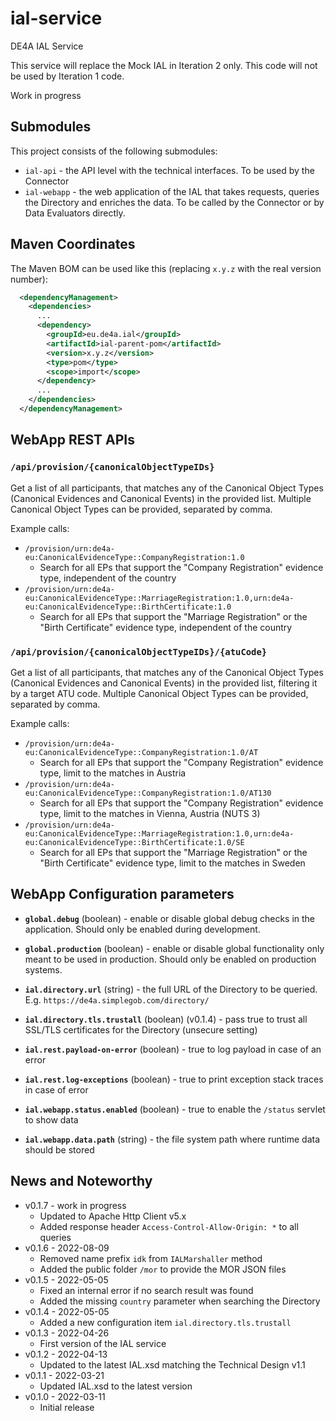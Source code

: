 # ial-service

DE4A IAL Service

This service will replace the Mock IAL in Iteration 2 only.
This code will not be used by Iteration 1 code.

Work in progress

## Submodules

This project consists of the following submodules:

* `ial-api` - the API level with the technical interfaces. To be used by the Connector
* `ial-webapp` - the web application of the IAL that takes requests, queries the Directory and enriches the data. To be called by the Connector or by Data Evaluators directly.

## Maven Coordinates

The Maven BOM can be used like this (replacing `x.y.z` with the real version number):

```xml
  <dependencyManagement>
    <dependencies>
      ...
      <dependency>
        <groupId>eu.de4a.ial</groupId>
        <artifactId>ial-parent-pom</artifactId>
        <version>x.y.z</version>
        <type>pom</type>
        <scope>import</scope>
      </dependency>
      ...
    </dependencies>
  </dependencyManagement>
```

## WebApp REST APIs

### `/api/provision/{canonicalObjectTypeIDs}`

Get a list of all participants, that matches any of the Canonical Object Types (Canonical Evidences and Canonical Events)
in the provided list. Multiple Canonical Object Types can be provided, separated by comma.

Example calls:
* `/provision/urn:de4a-eu:CanonicalEvidenceType::CompanyRegistration:1.0`
    * Search for all EPs that support the "Company Registration" evidence type, independent of the country
* `/provision/urn:de4a-eu:CanonicalEvidenceType::MarriageRegistration:1.0,urn:de4a-eu:CanonicalEvidenceType::BirthCertificate:1.0`
    * Search for all EPs that support the "Marriage Registration" or the "Birth Certificate" evidence type, independent of the country

### `/api/provision/{canonicalObjectTypeIDs}/{atuCode}`

Get a list of all participants, that matches any of the Canonical Object Types (Canonical Evidences and Canonical Events)
in the provided list, filtering it by a target ATU code. Multiple Canonical Object Types can be provided, separated by comma.

Example calls:
* `/provision/urn:de4a-eu:CanonicalEvidenceType::CompanyRegistration:1.0/AT`
    * Search for all EPs that support the "Company Registration" evidence type, limit to the matches in Austria
* `/provision/urn:de4a-eu:CanonicalEvidenceType::CompanyRegistration:1.0/AT130`
    * Search for all EPs that support the "Company Registration" evidence type, limit to the matches in Vienna, Austria (NUTS 3)
* `/provision/urn:de4a-eu:CanonicalEvidenceType::MarriageRegistration:1.0,urn:de4a-eu:CanonicalEvidenceType::BirthCertificate:1.0/SE`
    * Search for all EPs that support the "Marriage Registration" or the "Birth Certificate" evidence type, limit to the matches in Sweden

## WebApp Configuration parameters

* **`global.debug`** (boolean) - enable or disable global debug checks in the application. Should only be enabled during development.
* **`global.production`** (boolean) - enable or disable global functionality only meant to be used in production. Should only be enabled on production systems.

* **`ial.directory.url`** (string) - the full URL of the Directory to be queried. E.g. `https://de4a.simplegob.com/directory/`
* **`ial.directory.tls.trustall`** (boolean) (v0.1.4) - pass true to trust all SSL/TLS certificates for the Directory (unsecure setting)

* **`ial.rest.payload-on-error`** (boolean) - true to log payload in case of an error
* **`ial.rest.log-exceptions`** (boolean) - true to print exception stack traces in case of error

* **`ial.webapp.status.enabled`** (boolean) - true to enable the `/status` servlet to show data
* **`ial.webapp.data.path`** (string) - the file system path where runtime data should be stored

## News and Noteworthy

* v0.1.7 - work in progress
    * Updated to Apache Http Client v5.x
    * Added response header `Access-Control-Allow-Origin: *` to all queries
* v0.1.6 - 2022-08-09
    * Removed name prefix `idk` from `IALMarshaller` method
    * Added the public folder `/mor` to provide the MOR JSON files
* v0.1.5 - 2022-05-05
    * Fixed an internal error if no search result was found
    * Added the missing `country` parameter when searching the Directory
* v0.1.4 - 2022-05-05
    * Added a new configuration item `ial.directory.tls.trustall`
* v0.1.3 - 2022-04-26
    * First version of the IAL service
* v0.1.2 - 2022-04-13
    * Updated to the latest IAL.xsd matching the Technical Design v1.1
* v0.1.1 - 2022-03-21
    * Updated IAL.xsd to the latest version
* v0.1.0 - 2022-03-11
    * Initial release
  